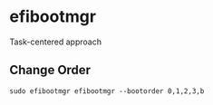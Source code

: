 # efibootmgr

Task-centered approach

## Change Order

```shell
sudo efibootmgr efibootmgr --bootorder 0,1,2,3,b
```
